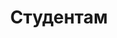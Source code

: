 ---
title: Студентам
description: Статьи и задания для студентов
image: "students.jpg"
style:
    background: "#e7b01d"
    color: "#fff"
---